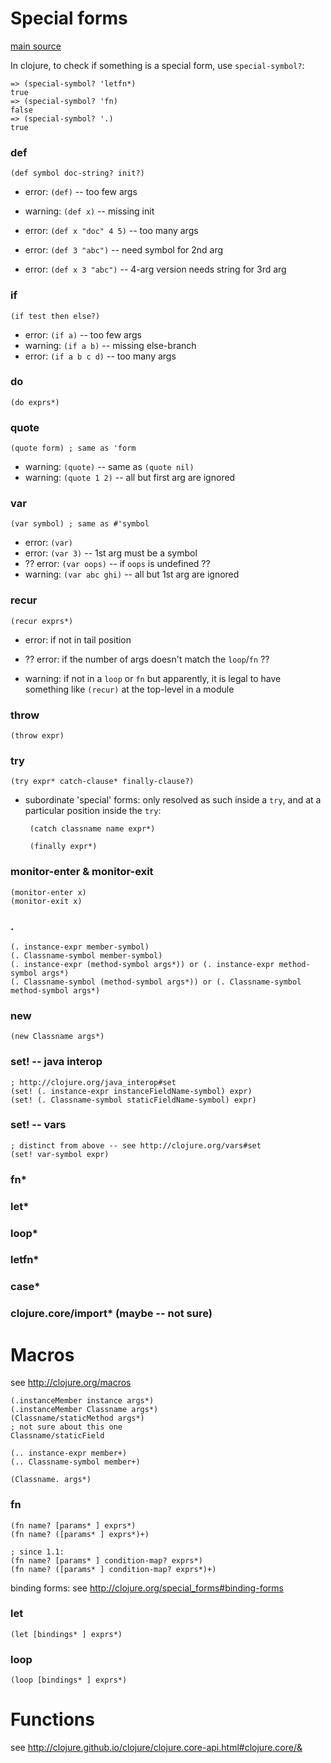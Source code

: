 # Special forms #

[main source](http://clojure.org/special_forms)

In clojure, to check if something is a special form, use `special-symbol?`:

    => (special-symbol? 'letfn*)
    true
    => (special-symbol? 'fn)
    false
    => (special-symbol? '.)
    true


### def ###

    (def symbol doc-string? init?)

 - error: `(def)` -- too few args
 - warning: `(def x)` -- missing init
 - error: `(def x "doc" 4 5)` -- too many args
 
 - error: `(def 3 "abc")` -- need symbol for 2nd arg
 
 - error: `(def x 3 "abc")` -- 4-arg version needs string for 3rd arg

### if ###

    (if test then else?)

 - error: `(if a)` -- too few args
 - warning: `(if a b)` -- missing else-branch
 - error: `(if a b c d)` -- too many args

### do ###

    (do exprs*)

### quote ###

    (quote form) ; same as 'form

 - warning: `(quote)` -- same as `(quote nil)`
 - warning: `(quote 1 2)` -- all but first arg are ignored

### var ###

    (var symbol) ; same as #'symbol

 - error: `(var)`
 - error: `(var 3)` -- 1st arg must be a symbol
 - ?? error: `(var oops)` -- if `oops` is undefined ??
 - warning: `(var abc ghi)` -- all but 1st arg are ignored
 
### recur ###

    (recur exprs*)

 - error: if not in tail position
 - ?? error: if the number of args doesn't match the `loop`/`fn` ??

 - warning: if not in a `loop` or `fn`
   but apparently, it is legal to have something like `(recur)` at the 
   top-level in a module

### throw ###

    (throw expr)

### try ###

    (try expr* catch-clause* finally-clause?)

 - subordinate 'special' forms:  only resolved as such inside a `try`, and
   at a particular position inside the `try`:

        (catch classname name expr*)

        (finally expr*)

### monitor-enter & monitor-exit ###

    (monitor-enter x)
    (monitor-exit x)

### . ###

    (. instance-expr member-symbol)
    (. Classname-symbol member-symbol)
    (. instance-expr (method-symbol args*)) or (. instance-expr method-symbol args*)
    (. Classname-symbol (method-symbol args*)) or (. Classname-symbol method-symbol args*)

### new ###

    (new Classname args*)

### set! -- java interop ###

    ; http://clojure.org/java_interop#set
    (set! (. instance-expr instanceFieldName-symbol) expr)
    (set! (. Classname-symbol staticFieldName-symbol) expr)

### set! -- vars ###

    ; distinct from above -- see http://clojure.org/vars#set
    (set! var-symbol expr)

### fn* ###

### let* ###

### loop* ###

### letfn* ###

### case* ###

### clojure.core/import* (maybe -- not sure) ###



# Macros #

see http://clojure.org/macros


    (.instanceMember instance args*)
    (.instanceMember Classname args*)
    (Classname/staticMethod args*)
    ; not sure about this one
    Classname/staticField

    (.. instance-expr member+)
    (.. Classname-symbol member+)

    (Classname. args*)

### fn ###

    (fn name? [params* ] exprs*)
    (fn name? ([params* ] exprs*)+)

    ; since 1.1:
    (fn name? [params* ] condition-map? exprs*)
    (fn name? ([params* ] condition-map? exprs*)+)

binding forms: see http://clojure.org/special_forms#binding-forms

### let ###

    (let [bindings* ] exprs*)

### loop ###

    (loop [bindings* ] exprs*)



# Functions #

see http://clojure.github.io/clojure/clojure.core-api.html#clojure.core/&

